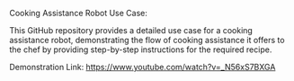 Cooking Assistance Robot Use Case:


This GitHub repository provides a detailed use case for a cooking assistance robot, demonstrating the flow of cooking assistance it offers to the chef by providing step-by-step instructions for the required recipe.


Demonstration Link:
https://www.youtube.com/watch?v=_N56xS7BXGA
